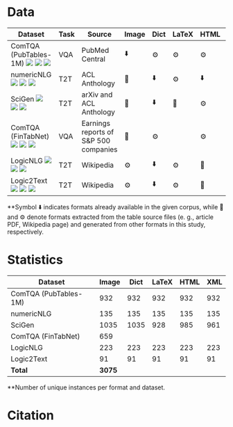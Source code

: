 # Data

| Dataset               | Task               | Source             | Image         | Dict          |  LaTeX        | HTML          | XML           |
|-----------------------|--------------------|-------------------|---------------|---------------|---------------|---------------|---------------|
| ComTQA (PubTables-1M) <img src='https://img.shields.io/badge/arXiv-2024-red'> <a href='https://arxiv.org/abs/2406.01326'><img src='https://img.shields.io/badge/PDF-blue'></a> <a href='https://huggingface.co/datasets/ByteDance/ComTQA'><img src='https://img.shields.io/badge/Dataset-gold'> |   VQA              |   PubMed Central                     |       ⬇️        |          ⚙️     |    ⚙️           |    ⚙️           |     📄           |
| numericNLG <img src='https://img.shields.io/badge/ACL-2021-red'> <a href='https://aclanthology.org/2021.acl-long.115.pdf'><img src='https://img.shields.io/badge/PDF-blue'></a> <a href='https://huggingface.co/datasets/kasnerz/numericnlg?row=0'><img src='https://img.shields.io/badge/Dataset-gold'></a>          |   T2T              |   ACL Anthology     |    📄            |       ⬇️         |        ⚙️        |     ⬇️          |       ⚙️         |
| SciGen <img src='https://img.shields.io/badge/arXiv-2021-red'> <a href='https://arxiv.org/abs/2104.08296'><img src='https://img.shields.io/badge/PDF-blue'></a> <a href='https://github.com/UKPLab/SciGen/tree/main'><img src='https://img.shields.io/badge/Dataset-gold'></a>               |   T2T              |   arXiv and ACL Anthology|    📄          |    ⬇️            |       📄        |      ⚙️         |        ⚙️       |
| ComTQA (FinTabNet)  <img src='https://img.shields.io/badge/arXiv-2024-red'> <a href='https://arxiv.org/abs/2406.01326'><img src='https://img.shields.io/badge/PDF-blue'></a> <a href='https://huggingface.co/datasets/ByteDance/ComTQA'><img src='https://img.shields.io/badge/Dataset-gold'>  |   VQA              |   Earnings reports of S&P 500 companies         | 📄              |      ⚙️          |               |       ⚙️        |      ⚙️         |
| LogicNLG <img src='https://img.shields.io/badge/ACL-2020-red'> <a href='https://aclanthology.org/2020.acl-main.708/'><img src='https://img.shields.io/badge/PDF-blue'></a> <a href='https://huggingface.co/datasets/kasnerz/logicnlg'><img src='https://img.shields.io/badge/Dataset-gold'></a>             |   T2T              |   Wikipedia            |  ⚙️              |         ⬇️      |       ⚙️       |      📄           |     ⚙️          |
| Logic2Text  <img src='https://img.shields.io/badge/ACL-2020-red'> <a href='https://aclanthology.org/2020.findings-emnlp.190/'><img src='https://img.shields.io/badge/PDF-blue'></a> <a href='https://huggingface.co/datasets/kasnerz/logic2text'><img src='https://img.shields.io/badge/Dataset-gold'></a>          |   T2T              |   Wikipedia              |       ⚙️         |      ⬇️         |      ⚙️        |       📄          |      ⚙️         |

**Symbol ⬇️ indicates formats already available in the given corpus, while  📄  and ⚙️  denote formats extracted from the table source files (e. g., article PDF, Wikipedia page) and generated from other formats in this study, respectively.

# Statistics 

| Dataset                  |  Image             | Dict              |  LaTeX        | HTML          | XML           |
|------------------------- |--------------------|-------------------|---------------|---------------|---------------|
|  ComTQA (PubTables-1M)   |   932              |   932             |    932        |    932        |       932     |   
|  numericNLG              |   135              |   135             |    135        |    135        |       135     |             
|  SciGen                  |   1035             |   1035            |    928        |    985        |       961     |
|  ComTQA (FinTabNet)      |   659              |                   |               |               |               |
|  LogicNLG                |   223              |   223             |     223       |    223        |       223     |
|  Logic2Text              |   91               |    91             |     91        |    91         |       91      |
|  **Total**               |   **3075**         |                   |               |               |               |

**Number of unique instances per format and dataset.

# Citation

